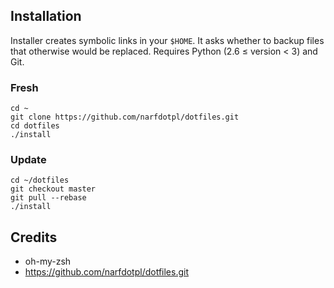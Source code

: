 
Installation
------------

Installer creates symbolic links in your `$HOME`.  It asks whether
to backup files that otherwise would be replaced.  Requires Python
(2.6 ≤ version < 3) and Git.


### Fresh

    cd ~
    git clone https://github.com/narfdotpl/dotfiles.git
    cd dotfiles
    ./install


### Update

    cd ~/dotfiles
    git checkout master
    git pull --rebase
    ./install


Credits
-------
 - oh-my-zsh
 - https://github.com/narfdotpl/dotfiles.git